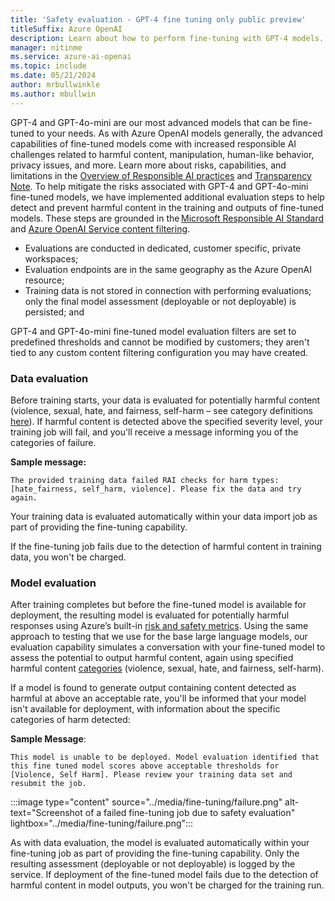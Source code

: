 ```yaml
---
title: 'Safety evaluation - GPT-4 fine tuning only public preview'
titleSuffix: Azure OpenAI
description: Learn about how to perform fine-tuning with GPT-4 models.
manager: nitinme
ms.service: azure-ai-openai
ms.topic: include
ms.date: 05/21/2024
author: mrbullwinkle
ms.author: mbullwin
---
```


GPT-4 and GPT-4o-mini are our most advanced models that can be fine-tuned to your needs. As with Azure OpenAI models generally, the advanced capabilities of fine-tuned models come with increased responsible AI challenges related to harmful content, manipulation, human-like behavior, privacy issues, and more. Learn more about risks, capabilities, and limitations in the [Overview of Responsible AI practices](/legal/cognitive-services/openai/overview?context=%2Fazure%2Fai-services%2Fopenai%2Fcontext%2Fcontext) and [Transparency Note](/legal/cognitive-services/openai/transparency-note?context=%2Fazure%2Fcognitive-services%2Fopenai%2Fcontext%2Fcontext&tabs=text). To help mitigate the risks associated with GPT-4 and GPT-4o-mini fine-tuned models, we have implemented additional evaluation steps to help detect and prevent harmful content in the training and outputs of fine-tuned models. These steps are grounded in the [Microsoft Responsible AI Standard](https://www.microsoft.com/ai/responsible-ai) and [Azure OpenAI Service content filtering](/azure/ai-services/openai/concepts/content-filter?tabs=warning%2Cpython-new).

- Evaluations are conducted in dedicated, customer specific, private workspaces;
- Evaluation endpoints are in the same geography as the Azure OpenAI resource;
- Training data is not stored in connection with performing evaluations; only the final model assessment (deployable or not deployable) is persisted; and

GPT-4 and GPT-4o-mini fine-tuned model evaluation filters are set to predefined thresholds and cannot be modified by customers; they aren't tied to any custom content filtering configuration you may have created.

### Data evaluation

Before training starts, your data is evaluated for potentially harmful content (violence, sexual, hate, and fairness, self-harm – see category definitions [here](/azure/ai-services/openai/concepts/content-filter?tabs=warning%2Cpython-new#risk-categories)). If harmful content is detected above the specified severity level, your training job will fail, and you'll receive a message informing you of the categories of failure.

**Sample message:**

```output
The provided training data failed RAI checks for harm types: [hate_fairness, self_harm, violence]. Please fix the data and try again.
```

Your training data is evaluated automatically within your data import job as part of providing the fine-tuning capability.

If the fine-tuning job fails due to the detection of harmful content in training data, you won't be charged.

### Model evaluation

After training completes but before the fine-tuned model is available for deployment, the resulting model is evaluated for potentially harmful responses using Azure’s built-in [risk and safety metrics](/azure/ai-studio/concepts/evaluation-metrics-built-in?tabs=warning#risk-and-safety-metrics). Using the same approach to testing that we use for the base large language models, our evaluation capability simulates a conversation with your fine-tuned model to assess the potential to output harmful content, again using specified harmful content [categories](/azure/ai-services/openai/concepts/content-filter?tabs=warning%2Cpython-new#risk-categories) (violence, sexual, hate, and fairness, self-harm).  

If a model is found to generate output containing content detected as harmful at above an acceptable rate, you'll be informed that your model isn't available for deployment, with information about the specific categories of harm detected:

**Sample Message**:

```output
This model is unable to be deployed. Model evaluation identified that this fine tuned model scores above acceptable thresholds for [Violence, Self Harm]. Please review your training data set and resubmit the job.
```

   :::image type="content" source="../media/fine-tuning/failure.png" alt-text="Screenshot of a failed fine-tuning job due to safety evaluation" lightbox="../media/fine-tuning/failure.png":::

As with data evaluation, the model is evaluated automatically within your fine-tuning job as part of providing the fine-tuning capability. Only the resulting assessment (deployable or not deployable) is logged by the service. If deployment of the fine-tuned model fails due to the detection of harmful content in model outputs, you won't be charged for the training run.